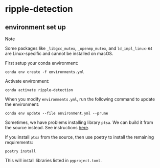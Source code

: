 # ripple-detection

## environment set up

> [!NOTE]
> Some packages like `_libgcc_mutex`, `_openmp_mutex`, and `ld_impl_linux-64` are Linux-specific and cannot be installed on macOS.

First setup your conda environment:
```
conda env create -f environments.yml
```

Activate environment:
```
conda activate ripple-detection
```

When you modify `environments.yml`, run the following command to update the environment:
```
conda env update --file environment.yml --prune
```

Sometimes, we have problems installing library `ptsa`. We can build it from the source instead. See instructions [here](https://github.com/pennmem/ptsa?tab=readme-ov-file#build-from-source).

If you install `ptsa` from the source, then use poetry to install the remaining requirements:
```
poetry install
```
This will install libraries listed in `pyproject.toml`.
